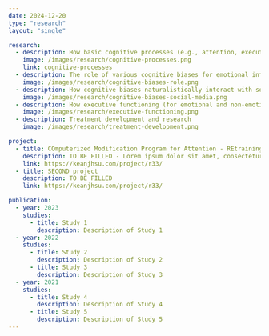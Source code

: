 ```yaml
---
date: 2024-12-20
type: "research"
layout: "single"

research:
  - description: How basic cognitive processes (e.g., attention, executive function) for emotional and non-emotional information are related to anhedonia and reward dysfunction in psychopathology
    image: /images/research/cognitive-processes.png
    link: cognitive-processes
  - description: The role of various cognitive biases for emotional information in the maintenance of depression (including experimentally manipulating these cognitive biases)
    image: /images/research/cognitive-biases-role.png
  - description: How cognitive biases naturalistically interact with social media usage to predict maintenance of depression and anxiety symptoms
    image: /images/research/cognitive-biases-social-media.png
  - description: How executive functioning (for emotional and non-emotional information) are associated with cognitive biases and emotion regulation
    image: /images/research/executive-functioning.png
  - description: Treatment development and research
    image: /images/research/treatment-development.png

project:
  - title: COmputerized Modification Program for Attention - REtraining the Mind Trial (COMPARE Mind Trial)
    description: TO BE FILLED - Lorem ipsum dolor sit amet, consectetur adipiscing elit, sed do eiusmod tempor incididunt ut labore et dolore magna aliqua. Ut enim ad minim veniam, quis nostrud exercitation ullamco laboris nisi ut aliquip ex ea commodo consequat. Duis aute irure dolor in reprehenderit in voluptate velit esse cillum dolore eu fugiat nulla pariatur. Excepteur sint occaecat cupidatat non proident, sunt in culpa qui officia deserunt mollit anim id est laborum.
    link: https://keanjhsu.com/project/r33/
  - title: SECOND project
    description: TO BE FILLED
    link: https://keanjhsu.com/project/r33/

publication:
  - year: 2023
    studies:
      - title: Study 1
        description: Description of Study 1
  - year: 2022
    studies:
      - title: Study 2
        description: Description of Study 2
      - title: Study 3
        description: Description of Study 3
  - year: 2021
    studies:
      - title: Study 4
        description: Description of Study 4
      - title: Study 5
        description: Description of Study 5
---
```

